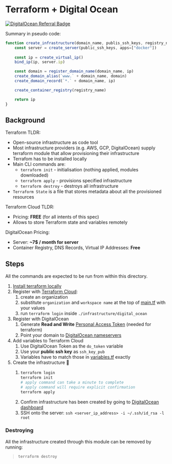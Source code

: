 # Terraform + Digital Ocean

[![DigitalOcean Referral Badge](https://web-platforms.sfo2.cdn.digitaloceanspaces.com/WWW/Badge%201.svg)](https://www.digitalocean.com/?refcode=0cfe0653d239&utm_campaign=Referral_Invite&utm_medium=Referral_Program&utm_source=badge)

Summary in pseudo code:

```js
function create_infrastructure(domain_name, publis_ssh_keys, registry_name) {
    const server = create_server(public_ssh_keys, apps=["docker"])
    
    const ip = create_virtual_ip()
    bind_ip(ip, server.ip)

    const domain = register_domain_name(domain_name, ip)
    create_domain_alias(`www.` + domain_name, domain)
    create_domain_record(`*.` + domain_name, ip)

    create_container_registry(registry_name)

    return ip
}
```

## Background

Terraform TLDR:
- Open-source infrastructure as code tool
- Most infrastructure providers (e.g. AWS, GCP, DigitalOcean) supply terraform module 
that allow provisioning their infrastructure
- Terrafom has to be installed locally
- Main CLI commands are:
    - `terraform init` - initialisation (nothing applied, modules downloaded)
    - `terraform apply` - provisions specified infrastructure
    - `terraform destroy` - destroys all infrastructure
- `Terraform State` is a file that stores metadata about all the provisioned resources

Terraform Cloud TLDR:
- Pricing: **FREE** (for all intents of this spec)
- Allows to store Terraform state and variables remotely

DigitalOcean Pricing:
- Server: **~7$ / month for server**
- Container Registry, DNS Records, Virtual IP Addresses: **Free**


## Steps

All the commands are expected to be run from within this directory.

1. [Install terraform locally](https://learn.hashicorp.com/tutorials/terraform/install-cli)
2. Register with [Terraform Cloud](https://app.terraform.io/session):
    1. create an organization
    2. substitute `organization` and `workspace name` at the top of [main.tf](./main.tf) with
       your values
    3. run `terraform login` inside `./infrastructure/digital_ocean`
3. Register with DigitalOcean
    1. Generate **Read and Write** [Personal Access Token](https://docs.digitalocean.com/reference/api/create-personal-access-token/) (needed for terraform)
    2. Point your domain to [DigitalOcean nameservers](https://docs.digitalocean.com/tutorials/dns-registrars/)
4. Add variables to Terraform Cloud
    1. Use DigitalOcean Token as the `do_token` variable
    2. Use your **public ssh key** as `ssh_key_pub`
    3. Variables have to match those in [variables.tf](./variables.tf) exactly
5. Create the infrastructure 🎉
    1. ```sh
       terraform login
       terraform init
       # apply command can take a minute to complete
       # apply command will require explicit confirmation
       terraform apply
       ```
    2. Confirm infrastructure has been created by going to [DigitalOcean dashboard](https://cloud.digitalocean.com/droplets)
    3. SSH onto the server: `ssh <server_ip_address> -i ~/.ssh/id_rsa -l root`


### Destroying 

All the infrastructure created through this module can be removed by running:
> `terraform destroy`